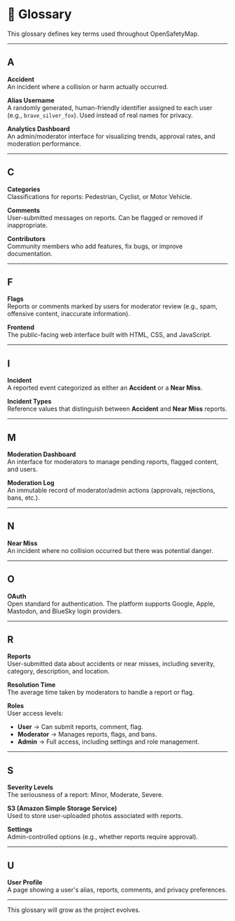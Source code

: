 # 📖 Glossary

This glossary defines key terms used throughout OpenSafetyMap.

---

## A

**Accident**  
An incident where a collision or harm actually occurred.

**Alias Username**  
A randomly generated, human-friendly identifier assigned to each user (e.g., `brave_silver_fox`). Used instead of real names for privacy.

**Analytics Dashboard**  
An admin/moderator interface for visualizing trends, approval rates, and moderation performance.

---

## C

**Categories**  
Classifications for reports: Pedestrian, Cyclist, or Motor Vehicle.

**Comments**  
User-submitted messages on reports. Can be flagged or removed if inappropriate.

**Contributors**  
Community members who add features, fix bugs, or improve documentation.

---

## F

**Flags**  
Reports or comments marked by users for moderator review (e.g., spam, offensive content, inaccurate information).

**Frontend**  
The public-facing web interface built with HTML, CSS, and JavaScript.

---

## I

**Incident**  
A reported event categorized as either an **Accident** or a **Near Miss**.

**Incident Types**  
Reference values that distinguish between **Accident** and **Near Miss** reports.

---

## M

**Moderation Dashboard**  
An interface for moderators to manage pending reports, flagged content, and users.

**Moderation Log**  
An immutable record of moderator/admin actions (approvals, rejections, bans, etc.).

---

## N

**Near Miss**  
An incident where no collision occurred but there was potential danger.

---

## O

**OAuth**  
Open standard for authentication. The platform supports Google, Apple, Mastodon, and BlueSky login providers.

---

## R

**Reports**  
User-submitted data about accidents or near misses, including severity, category, description, and location.

**Resolution Time**  
The average time taken by moderators to handle a report or flag.

**Roles**  
User access levels:  
- **User** → Can submit reports, comment, flag.  
- **Moderator** → Manages reports, flags, and bans.  
- **Admin** → Full access, including settings and role management.  

---

## S

**Severity Levels**  
The seriousness of a report: Minor, Moderate, Severe.

**S3 (Amazon Simple Storage Service)**  
Used to store user-uploaded photos associated with reports.

**Settings**  
Admin-controlled options (e.g., whether reports require approval).

---

## U

**User Profile**  
A page showing a user's alias, reports, comments, and privacy preferences.

---

This glossary will grow as the project evolves.  
